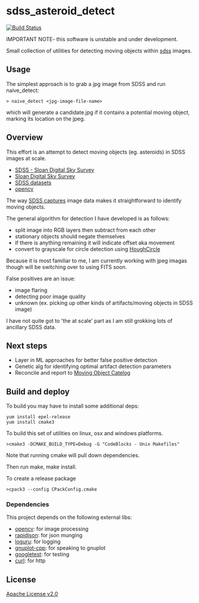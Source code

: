 # sdss_asteroid_detect 
[![Build Status](https://travis-ci.org/xquery/asteroid_detect.svg?branch=master)](https://travis-ci.org/xquery/asteroid_detect)

IMPORTANT NOTE- this software is unstable and under development.

Small collection of utilities for detecting moving objects within [sdss](http://www.sdss.org/) images.

## Usage

The simplest approach is to grab a jpg image from SDSS and run naive_detect:

```
> naive_detect <jpg-image-file-name>
```

which will generate a candidate.jpg if it contains a potential moving object, marking its location
on the jpeg.

## Overview

This effort is an attempt to detect moving objects (eg. asteroids) in SDSS images at scale.

* [SDSS - Sloan Digital Sky Survey](https://en.wikipedia.org/wiki/Sloan_Digital_Sky_Survey)
* [Sloan Digital Sky Survey](http://www.sdss.org/)
* [SDSS datasets](https://data.sdss.org/sas/dr13)
* [opencv](https://en.wikipedia.org/wiki/OpenCV)

The way [SDSS captures](http://cas.sdss.org/dr5/en/proj/basic/asteroids/findingasteroids1.asp) image data makes it straightforward to identify moving objects.

The general algorithm for detection I have developed is as follows:

* split image into RGB layers then subtract from each other
* stationary objects should negate themselves
* if there is anything remaining it will indicate offset aka movement
* convert to grayscale for circle detection using [HoughCircle](https://en.wikipedia.org/wiki/Hough_transform)
 
Because it is most familiar to me, I am currently working with jpeg imagas though will be switching over to using FITS soon. 
 
False positives are an issue:

* image flaring
* detecting poor image quality
* unknown (ex. picking up other kinds of artifacts/moving objects in SDSS image)

I have not quite got to 'the at scale' part as I am still grokking lots of ancillary SDSS data.
 
## Next steps
  
* Layer in ML approaches for better false positive detection 
* Genetic alg for identifying optimal artifact detection parameters
* Reconcile and report to [Moving Object Catelog](https://www.researchgate.net/publication/238534010_The_Sloan_Digital_Sky_Survey_Moving_Object_Catalog)


## Build and deploy

To build you may have to install some additional deps:
```
yum install epel-release
yum install cmake3
```

To build this set of utilities on linux, osx and windows platforms.

```
>cmake3 -DCMAKE_BUILD_TYPE=Debug -G "CodeBlocks - Unix Makefiles"
```

Note that running cmake will pull down dependencies.

Then run make, make install.

To create a release package
```
>cpack3 --config CPackConfig.cmake
```

### Dependencies
This project depends on the following external libs:

* [opencv](https://github.com/opencv/opencv): for image processing
* [rapidjson](https://github.com/miloyip/rapidjson): for json munging
* [loguru](https://github.com/emilk/loguru): for logging
* [gnuplot-cpp](https://github.com/orbitcowboy/gnuplot-cpp): for speaking to gnuplot
* [googletest](https://github.com/google/googletest): for testing
* [curl](https://curl.haxx.se): for http 

## License

[Apache License v2.0](LICENSE)
